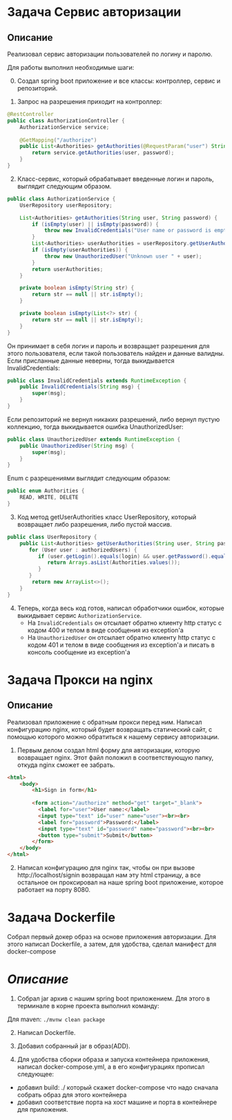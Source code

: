 # Задача Сервис авторизации

## Описание
Реализовал сервис авторизации пользователей по логину и паролю. 

Для работы выполнил необходимые шаги:

0. Создал spring boot приложение и все классы: контроллер, сервис и репозиторий. 

1. Запрос на разрешения приходит на контроллер:

```java
@RestController
public class AuthorizationController {
    AuthorizationService service;
    
    @GetMapping("/authorize")
    public List<Authorities> getAuthorities(@RequestParam("user") String user, @RequestParam("password") String password) {
        return service.getAuthorities(user, password);
    }
}
``` 

2. Класс-сервис, который обрабатывает введенные логин и пароль, выглядит следующим образом. 

```java
public class AuthorizationService {
    UserRepository userRepository;

    List<Authorities> getAuthorities(String user, String password) {
        if (isEmpty(user) || isEmpty(password)) {
            throw new InvalidCredentials("User name or password is empty");
        }
        List<Authorities> userAuthorities = userRepository.getUserAuthorities(user, password);
        if (isEmpty(userAuthorities)) {
            throw new UnauthorizedUser("Unknown user " + user);
        }
        return userAuthorities;
    }

    private boolean isEmpty(String str) {
        return str == null || str.isEmpty();
    }

    private boolean isEmpty(List<?> str) {
        return str == null || str.isEmpty();
    }
}
``` 
Он принимает в себя логин и пароль и возвращает разрешения для этого пользователя, если такой пользователь найден и данные валидны. 
Если присланные данные неверны, тогда выкидывается InvalidCredentials:

```java
public class InvalidCredentials extends RuntimeException {
    public InvalidCredentials(String msg) {
        super(msg);
    }
}
``` 

Если репозиторий не вернул никаких разрешений, либо вернул пустую коллекцию, тогда выкидывается ошибка UnauthorizedUser:

```java
public class UnauthorizedUser extends RuntimeException {
    public UnauthorizedUser(String msg) {
        super(msg);
    }
}
``` 

Enum с разрешениями выглядит следующим образом:

```java
public enum Authorities {
    READ, WRITE, DELETE
}
``` 

3. Код метод getUserAuthorities класс UserRepository, который возвращает либо разрешения, либо пустой массив.

```java
public class UserRepository {
    public List<Authorities> getUserAuthorities(String user, String password) {
       for (User user : authorizedUsers) {
          if (user.getLogin().equals(login) && user.getPassword().equals(password)) {
             return Arrays.asList(Authorities.values());
          }
       }
        return new ArrayList<>();
    }
}
``` 

4. Теперь, когда весь код готов, написал обработчики ошибок, которые выкидывает сервис `AuthorizationService`.
     - На `InvalidCredentials` он отсылает обратно клиенту  http статус с кодом 400 и телом в виде сообщения из exception'а
     - На `UnauthorizedUser` он отсылает обратно клиенту http статус с кодом 401 и телом в виде сообщения из exception'а и писать в консоль сообщение из exception'а

# Задача Прокси на nginx

## Описание
Реализовал приложение с обратным прокси перед ним. Написал конфигурацию nginx, который будет возвращать статический сайт, с помощью которого можно обратиться к нашему сервису авторизации.

1. Первым делом создал html форму для авторизации, которую возвращает nginx. Этот файл положил в соответствующую папку, откуда nginx сможет ее забрать.

```html
<html>
    <body>
        <h1>Sign in form</h1>
    
        <form action="/authorize" method="get" target="_blank">
          <label for="user">User name:</label>
          <input type="text" id="user" name="user"><br><br>
          <label for="password">Password:</label>
          <input type="text" id="password" name="password"><br><br>
          <button type="submit">Submit</button>
        </form>
    </body>
</html>
```

2. Написал конфигурацию для nginx так, чтобы он при вызове http://localhost/signin возвращал нам эту html страницу, а все остальное он проксировал на наше spring boot приложение, которое работает на порту 8080.

# **Задача Dockerfile**
Собрал первый докер образ на основе приложения авторизации. Для этого написал Dockerfile, а затем, для удобства, сделал манифест для docker-compose

 # *Описание*
 1. Собрал jar архив с нашим spring boot приложением. Для этого в терминале в корне проекта выполнил команду:

 Для maven: ```./mvnw clean package ```

 2. Написал Dockerfile.

 3. Добавил собранный jar в образ(ADD).

 4. Для удобства сборки образа и запуска контейнера приложения, написал docker-compose.yml, а в его конфигурациях прописал следующее:

 * добавил build: ./ который скажет docker-compose что надо сначала собрать образ для этого контейнера
 * добавил соответствие порта на хост машине и порта в контейнере для приложения.
